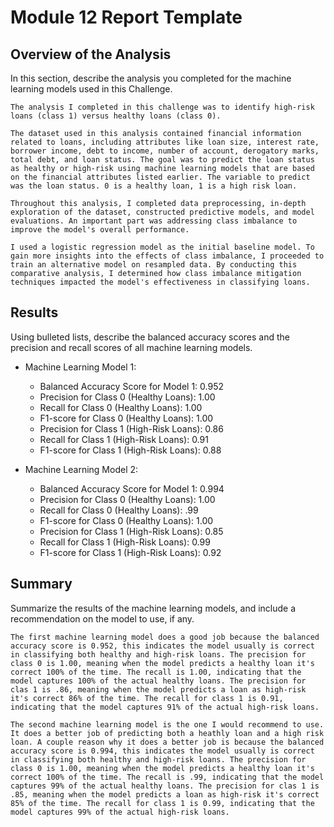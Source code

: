 # Module 12 Report Template

## Overview of the Analysis

In this section, describe the analysis you completed for the machine learning models used in this Challenge.

    The analysis I completed in this challenge was to identify high-risk loans (class 1) versus healthy loans (class 0).

    The dataset used in this analysis contained financial information related to loans, including attributes like loan size, interest rate, borrower income, debt to income, number of account, derogatory marks, total debt, and loan status. The goal was to predict the loan status as healthy or high-risk using machine learning models that are based on the financial attributes listed earlier. The variable to predict was the loan status. 0 is a healthy loan, 1 is a high risk loan.

    Throughout this analysis, I completed data preprocessing, in-depth exploration of the dataset, constructed predictive models, and model evaluations. An important part was addressing class imbalance to improve the model's overall performance.

    I used a logistic regression model as the initial baseline model. To gain more insights into the effects of class imbalance, I proceeded to train an alternative model on resampled data. By conducting this comparative analysis, I determined how class imbalance mitigation techniques impacted the model's effectiveness in classifying loans.


## Results

Using bulleted lists, describe the balanced accuracy scores and the precision and recall scores of all machine learning models.

- Machine Learning Model 1:

    - Balanced Accuracy Score for Model 1: 0.952
    - Precision for Class 0 (Healthy Loans): 1.00
    - Recall for Class 0 (Healthy Loans): 1.00
    - F1-score for Class 0 (Healthy Loans): 1.00
    - Precision for Class 1 (High-Risk Loans): 0.86
    - Recall for Class 1 (High-Risk Loans): 0.91
    - F1-score for Class 1 (High-Risk Loans): 0.88

- Machine Learning Model 2:
    - Balanced Accuracy Score for Model 1: 0.994
    - Precision for Class 0 (Healthy Loans): 1.00
    - Recall for Class 0 (Healthy Loans): .99
    - F1-score for Class 0 (Healthy Loans): 1.00
    - Precision for Class 1 (High-Risk Loans): 0.85
    - Recall for Class 1 (High-Risk Loans): 0.99
    - F1-score for Class 1 (High-Risk Loans): 0.92


## Summary

Summarize the results of the machine learning models, and include a recommendation on the model to use, if any.

    The first machine learning model does a good job because the balanced accuracy score is 0.952, this indicates the model usually is correct in classifying both healthy and high-risk loans. The precision for class 0 is 1.00, meaning when the model predicts a healthy loan it's correct 100% of the time. The recall is 1.00, indicating that the model captures 100% of the actual healthy loans. The precision for clas 1 is .86, meaning when the model predicts a loan as high-risk it's correct 86% of the time. The recall for class 1 is 0.91, indicating that the model captures 91% of the actual high-risk loans. 

    The second machine learning model is the one I would recommend to use. It does a better job of predicting both a heathly loan and a high risk loan. A couple reason why it does a better job is because the balanced accuracy score is 0.994, this indicates the model usually is correct in classifying both healthy and high-risk loans. The precision for class 0 is 1.00, meaning when the model predicts a healthy loan it's correct 100% of the time. The recall is .99, indicating that the model captures 99% of the actual healthy loans. The precision for clas 1 is .85, meaning when the model predicts a loan as high-risk it's correct 85% of the time. The recall for class 1 is 0.99, indicating that the model captures 99% of the actual high-risk loans. 


